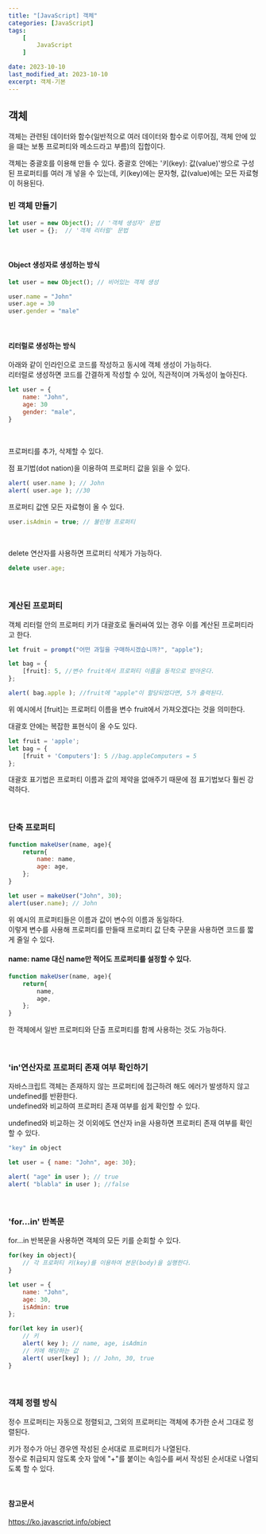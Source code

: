 ```yaml
---
title: "[JavaScript] 객체"
categories: [JavaScript]
tags:
    [
        JavaScript
    ]

date: 2023-10-10
last_modified_at: 2023-10-10
excerpt: 객체-기본
---
```


## 객체

객체는 관련된 데이터와 함수(일반적으로 여러 데이터와 함수로 이루어짐, 객체 안에 있을 떄는 보통 프로퍼티와 메소드라고 부름)의 집합이다.  

객체는 중괄호를 이용해 만들 수 있다. 중괄호 안에는 '키(key): 값(value)'쌍으로 구성된 프로퍼티를 여러 개 넣을 수 있는데, 키(key)에는 문자형, 값(value)에는 모든 자료형이 허용된다.

### 빈 객체 만들기

```javascript
let user = new Object(); // '객체 생성자' 문법
let user = {};  // '객체 리터럴' 문법
```

<br/>

#### Object 생성자로 생성하는 방식

```javascript
let user = new Object(); // 비어있는 객체 생성

user.name = "John"
user.age = 30
user.gender = "male"
```

<br/>

#### 리터럴로 생성하는 방식

아래와 같이 인라인으로 코드를 작성하고 동시에 객체 생성이 가능하다.  
리터럴로 생성하면 코드를 간결하게 작성할 수 있어, 직관적이며 가독성이 높아진다.  

```javascript
let user = {
    name: "John",
    age: 30
    gender: "male",
}
```

<br/>

프로퍼티를 추가, 삭제할 수 있다.  

점 표기법(dot nation)을 이용하여 프로퍼티 값을 읽을 수 있다.

```javascript
alert( user.name ); // John
alert( user.age ); //30
```

프로퍼티 값엔 모든 자료형이 올 수 있다.
```javascript
user.isAdmin = true; // 불린형 프로퍼티
```

<br/>

delete 연산자를 사용하면 프로퍼티 삭제가 가능하다.
```javascript
delete user.age;
```

<br/>

### 계산된 프로퍼티

객체 리터럴 안의 프로퍼티 키가 대괄호로 둘러싸여 있는 경우 이를 계산된 프로퍼티라고 한다.  

```javascript
let fruit = prompt("어떤 과일을 구매하시겠습니까?", "apple");

let bag = {
    [fruit]: 5, //변수 fruit에서 프로퍼티 이름을 동적으로 받아온다. 
};

alert( bag.apple ); //fruit에 "apple"이 할당되었다면, 5가 출력된다.
```

위 예시에서 [fruit]는 프로퍼티 이름을 변수 fruit에서 가져오겠다는 것을 의미한다.  

대괄호 안에는 복잡한 표현식이 올 수도 있다.
```javascript
let fruit = 'apple';
let bag = {
    [fruit + 'Computers']: 5 //bag.appleComputers = 5
};
```

대괄호 표기법은 프로퍼티 이름과 값의 제약을 없애주기 때문에 점 표기법보다 훨씬 강력하다.

<br/>

### 단축 프로퍼티

```javascript
function makeUser(name, age){
    return{
        name: name,
        age: age,
    };
}

let user = makeUser("John", 30);
alert(user.name); // John
```
위 예시의 프로퍼티들은 이름과 값이 변수의 이름과 동일하다.  
이렇게 변수를 사용해 프로퍼티를 만들때 프로퍼티 값 단축 구문을 사용하면 코드를 짧게 줄일 수 있다.

#### name: name 대신 name만 적어도 프로퍼티를 설정할 수 있다.

```javascript
function makeUser(name, age){
    return{
        name,
        age,
    };
}
```
한 객체에서 일반 프로퍼티와 단출 프로퍼티를 함께 사용하는 것도 가능하다.

<br/>

### 'in'연산자로 프로퍼티 존재 여부 확인하기

자바스크립트 객체는 존재하지 않는 프로퍼티에 접근하려 해도 에러가 발생하지 않고 undefined를 반환한다.  
undefined와 비교하여 프로퍼티 존재 여부를 쉽게 확인할 수 있다.  

undefined와 비교하는 것 이외에도 연산자 in을 사용하면 프로퍼티 존재 여부를 확인할 수 있다.

```javascript
"key" in object
```
```javascript
let user = { name: "John", age: 30};

alert( "age" in user ); // true
alert( "blabla" in user ); //false
```

<br/>

### 'for...in' 반복문

for...in 반복문을 사용하면 객체의 모든 키를 순회할 수 있다.

```javascript
for(key in object){
    // 각 프로퍼티 키(key)를 이용하여 본문(body)을 실행한다.
}
```
```javascript
let user = {
    name: "John",
    age: 30,
    isAdmin: true
};

for(let key in user){
    // 키
    alert( key ); // name, age, isAdmin
    // 키에 해당하는 값
    alert( user[key] ); // John, 30, true
}
```

<br/>

### 객체 정렬 방식

정수 프로퍼티는 자동으로 정렬되고, 그외의 프로퍼티는 객체에 추가한 순서 그대로 정렬된다.

키가 정수가 아닌 경우엔 작성된 순서대로 프로퍼티가 나열된다.  
정수로 취급되지 않도록 숫자 앞에 "+"를 붙이는 속임수를 써서 작성된 순서대로 나열되도록 할 수 있다.

<br/>


#### 참고문서
https://ko.javascript.info/object